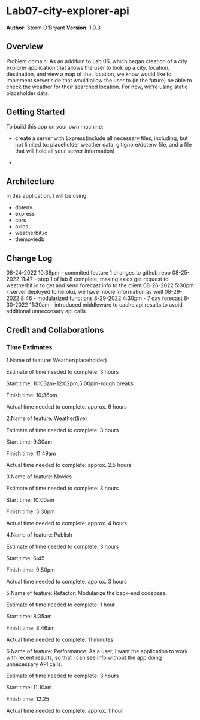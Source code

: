 # Lab07-city-explorer-api

**Author**: Storm O'Bryant
**Version**: 1.0.3

## Overview

Problem domain: As an addition to Lab 06, which began creation of a city explorer application that allows the user to look up a city, location, destination, and view a map of that location, we know would like to implement server side that would allow the user to (in the future) be able to check the weather for their searched location. For now, we're using static placeholder data.

## Getting Started

To build this app on your own machine:

* create a server with Express(include all necessary files, including, but not limited to: placeholder weather data, gitignore/dotenv file, and a file that will hold all your server information)

*

## Architecture

In this application, I will be using:

* dotenv
* express
* cors
* axios
* weatherbit.io
* themoviedb

## Change Log

08-24-2022 10:38pm - commited feature 1 changes to github repo
08-25-2022 11:47 - step 1 of lab 8 complete, making axios get request to weatherbit.io to get and send forecast info to the client
08-26-2022 5:30pm - server deployed to heroku, we have movie information as well
08-29-2022 8:46 - modularized functions
8-29-2022 4:30pm - 7 day forecast
8-30-2022 11:30am - introduced middleware to cache api results to avoid additional unneccesary api calls

## Credit and Collaborations

### Time Estimates

1.Name of feature: Weather(placeholder)

Estimate of time needed to complete: 3 hours

Start time: 10:03am-12:02pm,5:00pm-rough breaks

Finish time: 10:36pm

Actual time needed to complete: approx. 6 hours

2.Name of feature: Weather(live)

Estimate of time needed to complete: 3 hours

Start time: 9:30am

Finish time: 11:49am

Actual time needed to complete: approx. 2.5 hours

3.Name of feature: Movies

Estimate of time needed to complete: 3 hours

Start time: 10:00am

Finish time: 5:30pm

Actual time needed to complete: approx. 4 hours

4.Name of feature: Publish

Estimate of time needed to complete: 3 hours

Start time: 6:45

Finish time: 9:50pm

Actual time needed to complete: approx. 3 hours

5.Name of feature: Refactor: Modularize the back-end codebase.

Estimate of time needed to complete: 1 hour

Start time: 8:35am

Finish time: 8:46am

Actual time needed to complete: 11 minutes

6.Name of feature: Performance: As a user, I want the application to work with recent results, so that I can see info without the app doing unnecessary API calls.

Estimate of time needed to complete: 3 hours

Start time: 11:10am

Finish time: 12:25

Actual time needed to complete: approx. 1 hour
